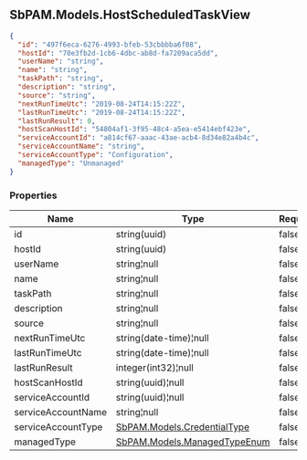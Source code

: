 
<h2 id="tocS_SbPAM.Models.HostScheduledTaskView">SbPAM.Models.HostScheduledTaskView</h2>

<a id="schemasbpam.models.hostscheduledtaskview"></a>
<a id="schema_SbPAM.Models.HostScheduledTaskView"></a>
<a id="tocSsbpam.models.hostscheduledtaskview"></a>
<a id="tocssbpam.models.hostscheduledtaskview"></a>

```json
{
  "id": "497f6eca-6276-4993-bfeb-53cbbbba6f08",
  "hostId": "70e3fb2d-1cb6-4dbc-ab8d-fa7209aca5dd",
  "userName": "string",
  "name": "string",
  "taskPath": "string",
  "description": "string",
  "source": "string",
  "nextRunTimeUtc": "2019-08-24T14:15:22Z",
  "lastRunTimeUtc": "2019-08-24T14:15:22Z",
  "lastRunResult": 0,
  "hostScanHostId": "54804af1-3f95-48c4-a5ea-e5414ebf423e",
  "serviceAccountId": "a814cf67-aaac-43ae-acb4-8d34e82a4b4c",
  "serviceAccountName": "string",
  "serviceAccountType": "Configuration",
  "managedType": "Unmanaged"
}

```

### Properties

|Name|Type|Required|Restrictions|Description|
|---|---|---|---|---|
|id|string(uuid)|false|none|none|
|hostId|string(uuid)|false|none|none|
|userName|string¦null|false|none|none|
|name|string¦null|false|none|none|
|taskPath|string¦null|false|none|none|
|description|string¦null|false|none|none|
|source|string¦null|false|none|none|
|nextRunTimeUtc|string(date-time)¦null|false|none|none|
|lastRunTimeUtc|string(date-time)¦null|false|none|none|
|lastRunResult|integer(int32)¦null|false|none|none|
|hostScanHostId|string(uuid)¦null|false|none|none|
|serviceAccountId|string(uuid)¦null|false|none|none|
|serviceAccountName|string¦null|false|none|none|
|serviceAccountType|[SbPAM.Models.CredentialType](../Models/sbpam.models.credentialtype.md)|false|none|none|
|managedType|[SbPAM.Models.ManagedTypeEnum](../Models/sbpam.models.managedtypeenum.md)|false|none|none|


